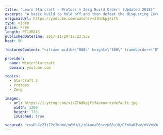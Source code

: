 ```yaml
---
title: "Learn Starcraft - Protoss v Zerg Build Order! (Updated 2018)"
excerpt: "A basic build to hold off and then defeat the disgusting Zerg! Meant for lower level players who have little direction, not for high level players looking for the dankest meta :) -- Watch live at https://www.twitch.tv/wintergaming"
originalUrl: https://youtube.com/watch?v=ZlNdkpjFifA
type: video
price: Free
length: PT13M21S
publishedDateTime: 2017-11-20T12:23:53Z
heat: 50

featuredContent: "<iframe width=\"800\" height=\"500\" frameborder=\"0\" src=\"https://www.youtube.com/embed/ZlNdkpjFifA\" allow=\"accelerometer; autoplay; encrypted-media; gyroscope; picture-in-picture\" allowfullscreen></iframe>"

provider:
  name: WinterStarcraft
  domain: youtube.com

topics:
  - StarCraft 2
  - Protoss
  - Zerg

images:
  - url: https://i.ytimg.com/vi/ZlNdkpjFifA/maxresdefault.jpg
    width: 1280
    height: 720
    isCached: true

secured: "cvxDLCzZItZPc7dHmV/x6WU/L/tOAueaP8nzzK66uJU/OFmOaNTwV/dVVWn38JkzJDHQZSCtd8sgUHoE72kwI0CZJxqnKktKVE9YbXJk7/gxj+4Iuj95n8whmcrId+Ru47O49AGbuHkGOd7DblOb3jNtntvz0uvvsw2KxtMCWyZ421XKnlYkT5/PKv841WShcUGEHmg90SX/u8ENASgtA4Ypvr00ZVMsl2Q9Br2Um3735ekA8pC5zIMPL8u53B0uJxgz3yj1nupM7pdzfLjR6RvOJBs6MJDltzt7rcb4djYmTaXNkB1e69gvJAHQzwpqQr9VDvLQ6SKo2HYYp8YBxTX6Pzh46fuRyhvUWLX0Q2QWJkcekg/V6gEaq1Ik9DOxTecAuOqfa6qm/53FMD8UGRJIpRWQOEFdZnzLGHJOpRg=;oQyHV2Vm7/pUp4m0ZteTPQ=="
---
```


